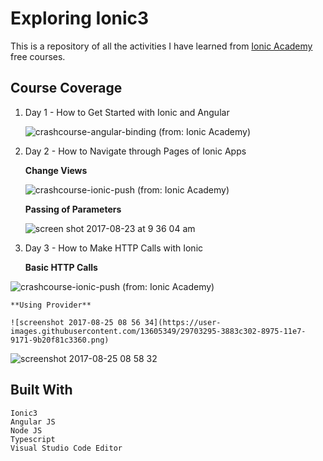 # Exploring Ionic3

This is a repository of all the activities I have learned from [Ionic Academy](url) free courses.

## Course Coverage
1. Day 1 - How to Get Started with Ionic and Angular

    ![crashcourse-angular-binding](https://user-images.githubusercontent.com/13605349/29609879-c829f73e-87f8-11e7-9e6c-b5a3f00c2852.gif)
    (from: Ionic Academy)

2. Day 2 - How to Navigate through Pages of Ionic Apps

    **Change Views**

    ![crashcourse-ionic-push](https://user-images.githubusercontent.com/13605349/29605239-705f6b78-87ea-11e7-98eb-f49d8d386df4.gif)
    (from: Ionic Academy)

    **Passing of Parameters**

    ![screen shot 2017-08-23 at 9 36 04 am](https://user-images.githubusercontent.com/13605349/29605168-35e0ae94-87ea-11e7-9117-2935d08c90fc.png)
3. Day 3 - How to Make HTTP Calls with Ionic

    **Basic HTTP Calls**

![crashcourse-ionic-push](https://user-images.githubusercontent.com/13605349/29605239-705f6b78-87ea-11e7-98eb-f49d8d386df4.gif)
(from: Ionic Academy)

    **Using Provider**

    ![screenshot 2017-08-25 08 56 34](https://user-images.githubusercontent.com/13605349/29703295-3883c302-8975-11e7-9171-9b20f81c3360.png)

![screenshot 2017-08-25 08 58 32](https://user-images.githubusercontent.com/13605349/29703262-1e7e9fc2-8975-11e7-9d7c-395f4314bf90.png)


## Built With
    Ionic3
    Angular JS
    Node JS
    Typescript
    Visual Studio Code Editor
